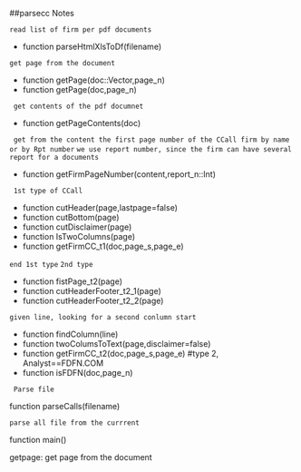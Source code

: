 ##parsecc Notes

``` read list of firm per pdf documents ```

- function parseHtmlXlsToDf(filename)

``` get page from the document ```

- function getPage(doc::Vector,page_n)
- function getPage(doc,page_n)

``` get contents of the pdf documnet```

- function getPageContents(doc)

``` get from the content the first page number of the CCall firm by name or by Rpt number```
``` we use report number, since the firm can have several report for a documents ```

- function getFirmPageNumber(content,report_n::Int)

``` 1st type of CCall```

- function cutHeader(page,lastpage=false)
- function cutBottom(page)
- function cutDisclaimer(page)
- function IsTwoColumns(page)
- function getFirmCC_t1(doc,page_s,page_e)

``` end 1st type ```
``` 2nd type ```

- function fistPage_t2(page)
- function cutHeaderFooter_t2_1(page)
- function cutHeaderFooter_t2_2(page)

```given line, looking for a second conlumn start ```

- function findColumn(line)
- function twoColumsToText(page,disclaimer=false)
- function getFirmCC_t2(doc,page_s,page_e) #type 2, Analyst==FDFN.COM
- function isFDFN(doc,page_n)

``` Parse file```

function parseCalls(filename)

```parse all file from the currrent  ```

function main()

getpage: get page from the document
